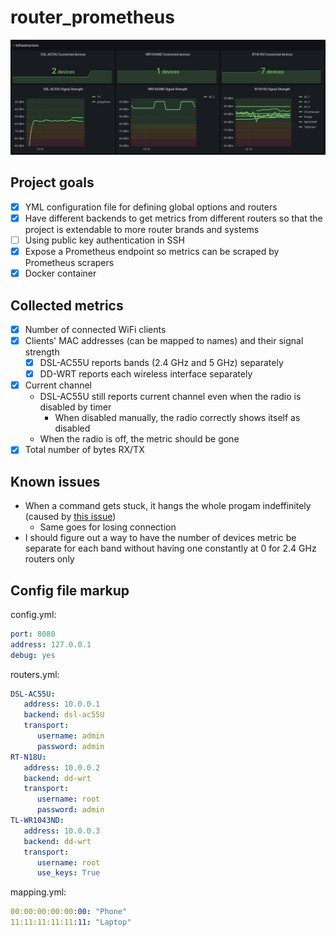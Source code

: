 # router_prometheus

![Grafana Screenshot](grafana_screenshot.png)


## Project goals
 - [X] YML configuration file for defining global options and routers
 - [X] Have different backends to get metrics from different routers so that the project is extendable to more router brands and systems
 - [ ] Using public key authentication in SSH
 - [X] Expose a Prometheus endpoint so metrics can be scraped by Prometheus scrapers
 - [X] Docker container

## Collected metrics
 - [X] Number of connected WiFi clients
 - [X] Clients' MAC addresses (can be mapped to names) and their signal strength
   - [X] DSL-AC55U reports bands (2.4 GHz and 5 GHz) separately
   - [X] DD-WRT reports each wireless interface separately
 - [X] Current channel
   - DSL-AC55U still reports current channel even when the radio is disabled by timer
     - When disabled manually, the radio correctly shows itself as disabled
   - When the radio is off, the metric should be gone
 - [X] Total number of bytes RX/TX

## Known issues
 - When a command gets stuck, it hangs the whole progam indeffinitely (caused by [this issue](https://github.com/fabric/fabric/issues/2197))
   - Same goes for losing connection
 - I should figure out a way to have the number of devices metric be separate for each band without having one constantly at 0 for 2.4 GHz routers only

## Config file markup

config.yml:
```yml
port: 8080
address: 127.0.0.1
debug: yes
```

routers.yml:
```yml
DSL-AC55U:
   address: 10.0.0.1
   backend: dsl-ac55U
   transport:
      username: admin
      password: admin
RT-N18U:
   address: 10.0.0.2
   backend: dd-wrt
   transport:
      username: root
      password: admin
TL-WR1043ND:
   address: 10.0.0.3
   backend: dd-wrt
   transport:
      username: root
      use_keys: True
```

mapping.yml:
```yml
00:00:00:00:00:00: "Phone"
11:11:11:11:11:11: "Laptop"
```
